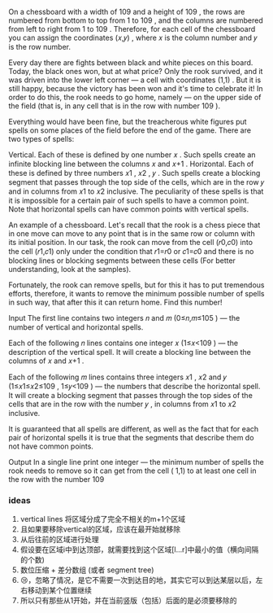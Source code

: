 On a chessboard with a width of 109
and a height of 109
, the rows are numbered from bottom to top from 1
to 109
, and the columns are numbered from left to right from 1
to 109
. Therefore, for each cell of the chessboard you can assign the coordinates (𝑥,𝑦)
, where 𝑥
is the column number and 𝑦
is the row number.

Every day there are fights between black and white pieces on this board. Today, the black ones won, but at what price?
Only the rook survived, and it was driven into the lower left corner — a cell with coordinates (1,1)
. But it is still happy, because the victory has been won and it's time to celebrate it! In order to do this, the rook
needs to go home, namely — on the upper side of the field (that is, in any cell that is in the row with number 109
).

Everything would have been fine, but the treacherous white figures put spells on some places of the field before the end
of the game. There are two types of spells:

Vertical. Each of these is defined by one number 𝑥
. Such spells create an infinite blocking line between the columns 𝑥
and 𝑥+1
.
Horizontal. Each of these is defined by three numbers 𝑥1
, 𝑥2
, 𝑦
. Such spells create a blocking segment that passes through the top side of the cells, which are in the row 𝑦
and in columns from 𝑥1
to 𝑥2
inclusive. The peculiarity of these spells is that it is impossible for a certain pair of such spells to have a common
point. Note that horizontal spells can have common points with vertical spells.

An example of a chessboard.
Let's recall that the rook is a chess piece that in one move can move to any point that is in the same row or column
with its initial position. In our task, the rook can move from the cell (𝑟0,𝑐0)
into the cell (𝑟1,𝑐1)
only under the condition that 𝑟1=𝑟0
or 𝑐1=𝑐0
and there is no blocking lines or blocking segments between these cells (For better understanding, look at the samples).

Fortunately, the rook can remove spells, but for this it has to put tremendous efforts, therefore, it wants to remove
the minimum possible number of spells in such way, that after this it can return home. Find this number!

Input
The first line contains two integers 𝑛
and 𝑚
(0≤𝑛,𝑚≤105
) — the number of vertical and horizontal spells.

Each of the following 𝑛
lines contains one integer 𝑥
(1≤𝑥<109
) — the description of the vertical spell. It will create a blocking line between the columns of 𝑥
and 𝑥+1
.

Each of the following 𝑚
lines contains three integers 𝑥1
, 𝑥2
and 𝑦
(1≤𝑥1≤𝑥2≤109
, 1≤𝑦<109
) — the numbers that describe the horizontal spell. It will create a blocking segment that passes through the top sides
of the cells that are in the row with the number 𝑦
, in columns from 𝑥1
to 𝑥2
inclusive.

It is guaranteed that all spells are different, as well as the fact that for each pair of horizontal spells it is true
that the segments that describe them do not have common points.

Output
In a single line print one integer — the minimum number of spells the rook needs to remove so it can get from the cell (
1,1)
to at least one cell in the row with the number 109

### ideas

1. vertical lines 将区域分成了完全不相关的m+1个区域
2. 且如果要移除vertical的区域，应该在最开始就移除
3. 从后往前的区域进行处理
4. 假设要在区域i中到达顶部，就需要找到这个区域[l...r]中最小的值（横向间隔的个数)
5. 数位压缩 + 差分数组 (或者 segment tree)
6. 😢，忽略了情况，是它不需要一次到达目的地，其实它可以到达某层以后，左右移动到某个位置继续
7. 所以只有那些从1开始，并在当前竖版（包括）后面的是必须要移除的
